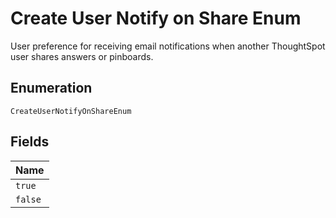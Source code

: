 
# Create User Notify on Share Enum

User preference for receiving email notifications when another ThoughtSpot user shares answers or pinboards.

## Enumeration

`CreateUserNotifyOnShareEnum`

## Fields

| Name |
|  --- |
| `true` |
| `false` |


